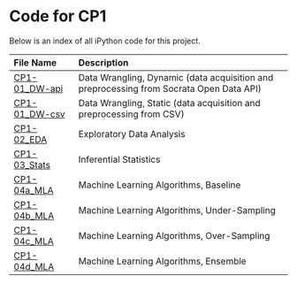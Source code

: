 # Code for CP1

Below is an index of all iPython code for this project.

| File Name | Description |
| :--- | :-- |
| [CP1-01_DW-api](CP1-01_DW-api.ipynb) | Data Wrangling, Dynamic (data acquisition and preprocessing from Socrata Open Data API)|
| [CP1-01_DW-csv](CP1-01_DW-csv.ipynb) | Data Wrangling, Static (data acquisition and preprocessing from CSV)|
| [CP1-02_EDA](CP1-02_EDA.ipynb) | Exploratory Data Analysis |
| [CP1-03_Stats](CP1-03_Stats.ipynb) | Inferential Statistics |
| [CP1-04a_MLA](CP1-04a_MLA.ipynb) | Machine Learning Algorithms, Baseline |
| [CP1-04b_MLA](CP1-04b_MLA.ipynb) | Machine Learning Algorithms, Under-Sampling |
| [CP1-04c_MLA](CP1-04c_MLA.ipynb) | Machine Learning Algorithms, Over-Sampling |
| [CP1-04d_MLA](CP1-04d_MLA.ipynb) | Machine Learning Algorithms, Ensemble |
